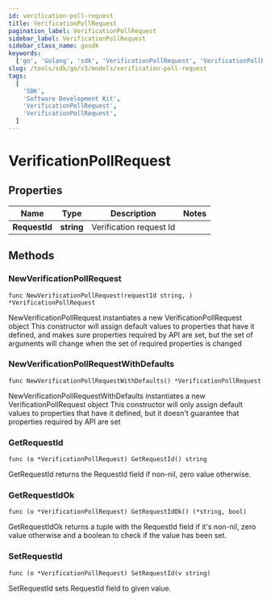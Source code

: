 ```yaml
---
id: verification-poll-request
title: VerificationPollRequest
pagination_label: VerificationPollRequest
sidebar_label: VerificationPollRequest
sidebar_class_name: gosdk
keywords:
  ['go', 'Golang', 'sdk', 'VerificationPollRequest', 'VerificationPollRequest']
slug: /tools/sdk/go/v3/models/verification-poll-request
tags:
  [
    'SDK',
    'Software Development Kit',
    'VerificationPollRequest',
    'VerificationPollRequest',
  ]
---
```


# VerificationPollRequest

## Properties

| Name          | Type       | Description             | Notes |
| ------------- | ---------- | ----------------------- | ----- |
| **RequestId** | **string** | Verification request Id |

## Methods

### NewVerificationPollRequest

`func NewVerificationPollRequest(requestId string, ) *VerificationPollRequest`

NewVerificationPollRequest instantiates a new VerificationPollRequest object This constructor will assign default values to properties that have it defined, and makes sure properties required by API are set, but the set of arguments will change when the set of required properties is changed

### NewVerificationPollRequestWithDefaults

`func NewVerificationPollRequestWithDefaults() *VerificationPollRequest`

NewVerificationPollRequestWithDefaults instantiates a new VerificationPollRequest object This constructor will only assign default values to properties that have it defined, but it doesn't guarantee that properties required by API are set

### GetRequestId

`func (o *VerificationPollRequest) GetRequestId() string`

GetRequestId returns the RequestId field if non-nil, zero value otherwise.

### GetRequestIdOk

`func (o *VerificationPollRequest) GetRequestIdOk() (*string, bool)`

GetRequestIdOk returns a tuple with the RequestId field if it's non-nil, zero value otherwise and a boolean to check if the value has been set.

### SetRequestId

`func (o *VerificationPollRequest) SetRequestId(v string)`

SetRequestId sets RequestId field to given value.
